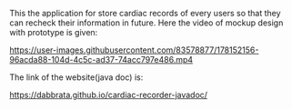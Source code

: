 This the application for store cardiac records of every users so that they can recheck their information in future. Here the video of mockup design with prototype is given:

https://user-images.githubusercontent.com/83578877/178152156-96acda88-104d-4c5c-ad37-74acc797e486.mp4

The link of the website(java doc) is:

https://dabbrata.github.io/cardiac-recorder-javadoc/


